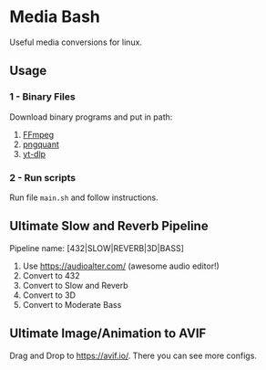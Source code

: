 # Media Bash

Useful media conversions for linux.

## Usage

### 1 - Binary Files

Download binary programs and put in path:

1. [FFmpeg](https://github.com/BtbN/FFmpeg-Builds/releases)
2. [pngquant](https://pngquant.org/)
3. [yt-dlp](https://github.com/yt-dlp/yt-dlp)

### 2 - Run scripts

Run file ``main.sh`` and follow instructions.

## Ultimate Slow and Reverb Pipeline

Pipeline name: [432|SLOW|REVERB|3D|BASS]

1. Use <https://audioalter.com/> (awesome audio editor!)
2. Convert to 432
3. Convert to Slow and Reverb
4. Convert to 3D
5. Convert to Moderate Bass

## Ultimate Image/Animation to AVIF

Drag and Drop to <https://avif.io/>. There you can see more configs.
